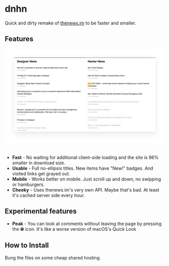 # dnhn
Quick and dirty remake of [thenews.im](http://thenews.im) to be faster and smaller.

## Features
<div align="center">
  <img src="https://raw.githubusercontent.com/anthonyec/dnhn/master/screenshot.png" alt="Screenshot" width="814">
</div>
<br>

- **Fast** - No waiting for additional client-side loading and the site is 96% smaller in download size.
- **Usable** - Full no-ellipsis titles. New items have "New!" badges. And visited links get grayed out.
- **Mobile** - Works better on mobile. Just scroll up and down, no swipping or hamburgers.
- **Cheeky** - Uses thenews.im's very own API. Maybe that's bad. At least it's cached server side every hour.

## Experimental features
- **Peak** - You can look at comments without leaving the page by pressing the **⦿** icon. It's like a worse version of macOS's Quick Look

## How to Install
Bung the files on some cheap shared hosting.
